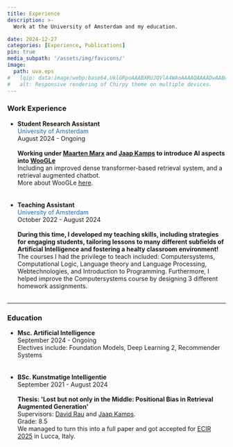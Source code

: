 ```yaml
---
title: Experience
description: >-
  Work at the University of Amsterdam and my education.

date: 2024-12-27
categories: [Experience, Publications]
pin: true
media_subpath: '/assets/img/favicons/'
image:
  path: uva.eps
#   lqip: data:image/webp;base64,UklGRpoAAABXRUJQVlA4WAoAAAAQAAAADwAABwAAQUxQSDIAAAARL0AmbZurmr57yyIiqE8oiG0bejIYEQTgqiDA9vqnsUSI6H+oAERp2HZ65qP/VIAWAFZQOCBCAAAA8AEAnQEqEAAIAAVAfCWkAALp8sF8rgRgAP7o9FDvMCkMde9PK7euH5M1m6VWoDXf2FkP3BqV0ZYbO6NA/VFIAAAA
#   alt: Responsive rendering of Chirpy theme on multiple devices.
---
```

### Work Experience
<ul>
  <li>
    <strong>Student Research Assistant</strong><br>
    <span class="university-name">University of Amsterdam</span><br>
    <i class="fa-regular fa-calendar"></i><span> August 2024 - Ongoing</span><br>
    <br>
    <span><b>Working under 
    <a href="https://www.uva.nl/en/profile/m/a/m.j.marx/m.j.marx.html" target="_blank" rel="noopener noreferrer">Maarten Marx</a>
    and 
    <a href="https://www.uva.nl/profiel/k/a/j.kamps/j.kamps.html" target="_blank" rel="noopener noreferrer">Jaap Kamps</a> 
    to introduce AI aspects into 
    <a href="https://woogle.wooverheid.nl/" target="_blank" rel="noopener noreferrer">WooGLe</a></b>
    </span><br>
    Including an improved dense transformer-based retrieval system, and a retrieval augmented chatbot. <br>
    More about WooGLe <a href="/CV/posts/WooGLe/">here</a>.
  </li>
  <br>
  <br>
  <li>
    <strong>Teaching Assistant</strong><br>
    <span class="university-name">University of Amsterdam</span><br>
    <i class="fa-regular fa-calendar"></i><span> October 2022 - August 2024</span><br>
    <br>
    <b>During this time, I developed my teaching skills, including strategies for engaging students, tailoring lessons to many different subfields of Artificial Intelligence and fostering a healty   
    classroom environment!</b><br>
    The courses I had the privilege to teach included: Computersystems, Computational Logic, Language theory and Language Processing, Webtechnologies, and Introduction to Programming.                    
    Furthermore, I helped improve the Computersystems course by designing 3 different homework assignments. 
  </li>
  <br>
</ul>

<hr>

### Education
<ul>
  <li>
    <strong>Msc. Artificial Intelligence</strong><br>
    <i class="fa-regular fa-calendar"></i><span> September 2024 - Ongoing</span><br>
    Electives include: Foundation Models, Deep Learning 2, Recommender Systems
  </li>
  <br>
  <br>
  <li>
    <strong>BSc. Kunstmatige Intelligentie</strong><br>
    <i class="fa-regular fa-calendar"></i><span> September 2021 - August 2024</span><br>
    <br>
    <b>Thesis: 'Lost but not only in the Middle: Positional Bias in Retrieval Augmented Generation'</b><br>
    Supervisors: <a href="https://www.linkedin.com/in/davidmrau/" target="_blank" rel="noopener noreferrer">David Rau</a> and <a href="https://www.uva.nl/profiel/k/a/j.kamps/j.kamps.html" target="_blank" rel="noopener noreferrer">Jaap Kamps</a>. <br>
    Grade: 8.5 <br>
    We managed to turn this into a full paper and got accepted for  <a href="https://ecir2025.eu/" target="_blank" rel="noopener noreferrer">ECIR 2025</a> in Lucca, Italy.
  </li>
</ul>



<style>
  .university-name {
    color: rgb(30, 107, 184);
  }
</style>
